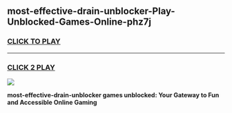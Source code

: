 
## most-effective-drain-unblocker-Play-Unblocked-Games-Online-phz7j
<h3>
<a href="https://premium76.site?title=most-effective-drain-unblocker&ref=25A">CLICK TO PLAY</a></h3>
<hr>

<h3>
<a href="https://premium76.site?title=most-effective-drain-unblocker&ref=25A">CLICK 2 PLAY</a>
  
</h3>

<a href="https://premium76.site?title=most-effective-drain-unblocker&ref=25A"><img src="https://clearcache.store/games.png"></a>


**most-effective-drain-unblocker games unblocked: Your Gateway to Fun and Accessible Online Gaming**
